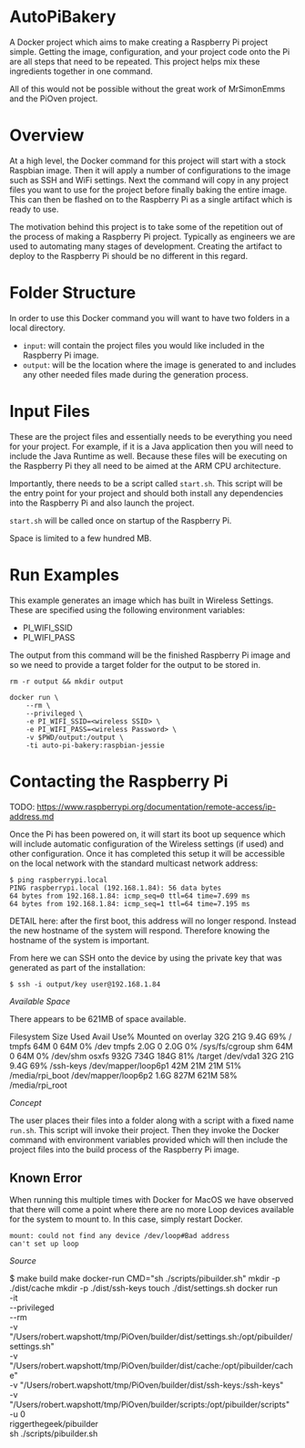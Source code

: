 # AutoPiBakery

A Docker project which aims to make creating a Raspberry Pi project simple. Getting the image, configuration, and your project code onto the Pi are all steps that need to be repeated. This project helps mix these ingredients together in one command.

All of this would not be possible without the great work of MrSimonEmms and the PiOven project.

# Overview

At a high level, the Docker command for this project will start with a stock Raspbian image. Then it will apply a number of configurations to the image such as SSH and WiFi settings. Next the command will copy in any project files you want to use for the project before finally baking the entire image. This can then be flashed on to the Raspberry Pi as a single artifact which is ready to use.

The motivation behind this project is to take some of the repetition out of the process of making a Raspberry Pi project. Typically as engineers we are used to automating many stages of development. Creating the artifact to deploy to the Raspberry Pi should be no different in this regard.

# Folder Structure

In order to use this Docker command you will want to have two folders in a local directory.

* `input`: will contain the project files you would like included in the Raspberry Pi image.
* `output`: will be the location where the image is generated to and includes any other needed files made during the generation process.

# Input Files

These are the project files and essentially needs to be everything you need for your project. For example, if it is a Java application then you will need to include the Java Runtime as well. Because these files will be executing on the Raspberry Pi they all need to be aimed at the ARM CPU architecture.

Importantly, there needs to be a script called `start.sh`. This script will be the entry point for your project and should both install any dependencies into the Raspberry Pi and also launch the project.

`start.sh` will be called once on startup of the Raspberry Pi.

Space is limited to a few hundred MB.

# Run Examples

This example generates an image which has built in Wireless Settings. These are specified using the following environment variables:

* PI_WIFI_SSID
* PI_WIFI_PASS

The output from this command will be the finished Raspberry Pi image and so we need to provide a target folder for the output to be stored in.

```
rm -r output && mkdir output
```

```
docker run \
	--rm \
    --privileged \
    -e PI_WIFI_SSID=<wireless SSID> \
    -e PI_WIFI_PASS=<wireless Password> \
    -v $PWD/output:/output \
    -ti auto-pi-bakery:raspbian-jessie
```

# Contacting the Raspberry Pi

TODO: https://www.raspberrypi.org/documentation/remote-access/ip-address.md

Once the Pi has been powered on, it will start its boot up sequence which will include automatic configuration of the Wireless settings (if used) and other configuration. Once it has completed this setup it will be accessible on the local network with the standard multicast network address:

```
$ ping raspberrypi.local
PING raspberrypi.local (192.168.1.84): 56 data bytes
64 bytes from 192.168.1.84: icmp_seq=0 ttl=64 time=7.699 ms
64 bytes from 192.168.1.84: icmp_seq=1 ttl=64 time=7.195 ms
```

DETAIL here: after the first boot, this address will no longer respond. Instead the new hostname of the system will respond. Therefore knowing the hostname of the system is important.


From here we can SSH onto the device by using the private key that was generated as part of the installation:

```
$ ssh -i output/key user@192.168.1.84
```

*Available Space*

There appears to be 621MB of space available.

Filesystem           Size  Used Avail Use% Mounted on
overlay               32G   21G  9.4G  69% /
tmpfs                 64M     0   64M   0% /dev
tmpfs                2.0G     0  2.0G   0% /sys/fs/cgroup
shm                   64M     0   64M   0% /dev/shm
osxfs                932G  734G  184G  81% /target
/dev/vda1             32G   21G  9.4G  69% /ssh-keys
/dev/mapper/loop6p1   42M   21M   21M  51% /media/rpi_boot
/dev/mapper/loop6p2  1.6G  827M  621M  58% /media/rpi_root

*Concept*

The user places their files into a folder along with a script with a fixed name `run.sh`. This script will invoke their project. Then they invoke the Docker command with environment variables provided which will then include the project files into the build process of the Raspberry Pi image.

## Known Error

When running this multiple times with Docker for MacOS we have observed that there will come a point where there are no more Loop devices available for the system to mount to. In this case, simply restart Docker.

```
mount: could not find any device /dev/loop#Bad address
can't set up loop
```

*Source*

$ make build
make docker-run CMD="sh ./scripts/pibuilder.sh"
mkdir -p ./dist/cache
mkdir -p ./dist/ssh-keys
touch ./dist/settings.sh
docker run \
		-it \
		--privileged \
		--rm \
		-v "/Users/robert.wapshott/tmp/PiOven/builder/dist/settings.sh:/opt/pibuilder/settings.sh" \
		-v "/Users/robert.wapshott/tmp/PiOven/builder/dist/cache:/opt/pibuilder/cache" \
		-v "/Users/robert.wapshott/tmp/PiOven/builder/dist/ssh-keys:/ssh-keys" \
		-v "/Users/robert.wapshott/tmp/PiOven/builder/scripts:/opt/pibuilder/scripts" \
		-u 0 \
		riggerthegeek/pibuilder \
		sh ./scripts/pibuilder.sh